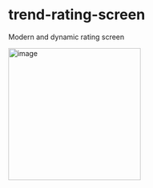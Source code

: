 # trend-rating-screen
Modern and dynamic rating screen

<img width="264" alt="image" src="https://github.com/7VREW/trend-rating-screen/assets/129406618/e8512bd1-1ef1-4ef9-8bac-d2ed61d86068">
